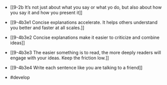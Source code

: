 - [[9-2b It’s not just about what you say or what yo do, but also about how you say it and how you present it]]
- [[9-4b3e1 Concise explanations accelerate. It helps others understand you better and faster at all scales.]]
- [[9-4b3e2 Concise explanations make it easier to criticize and combine ideas]]
- [[9-4b3e3 The easier something is to read, the more deeply readers will engage with your ideas. Keep the friction low.]]
- [[9-4b3e4 Write each sentence like you are talking to a friend]]

- #develop
